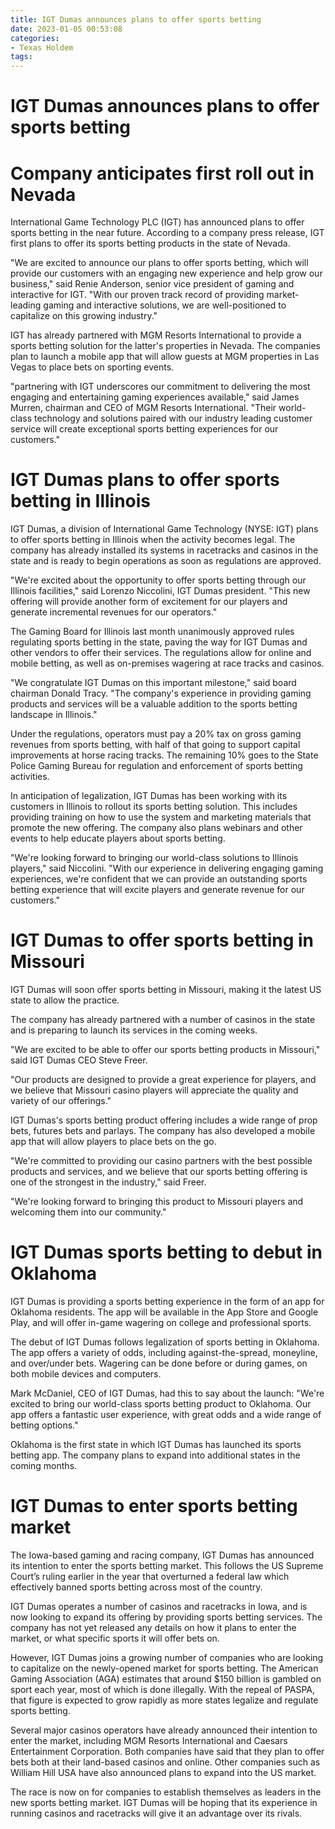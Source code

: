 ```yaml
---
title: IGT Dumas announces plans to offer sports betting
date: 2023-01-05 00:53:08
categories:
- Texas Holdem
tags:
---
```



#  IGT Dumas announces plans to offer sports betting

# Company anticipates first roll out in Nevada

International Game Technology PLC (IGT) has announced plans to offer sports betting in the near future. According to a company press release, IGT first plans to offer its sports betting products in the state of Nevada.

"We are excited to announce our plans to offer sports betting, which will provide our customers with an engaging new experience and help grow our business," said Renie Anderson, senior vice president of gaming and interactive for IGT. "With our proven track record of providing market-leading gaming and interactive solutions, we are well-positioned to capitalize on this growing industry."

IGT has already partnered with MGM Resorts International to provide a sports betting solution for the latter's properties in Nevada. The companies plan to launch a mobile app that will allow guests at MGM properties in Las Vegas to place bets on sporting events.

"partnering with IGT underscores our commitment to delivering the most engaging and entertaining gaming experiences available," said James Murren, chairman and CEO of MGM Resorts International. "Their world-class technology and solutions paired with our industry leading customer service will create exceptional sports betting experiences for our customers."




#  IGT Dumas plans to offer sports betting in Illinois

IGT Dumas, a division of International Game Technology (NYSE: IGT) plans to offer sports betting in Illinois when the activity becomes legal. The company has already installed its systems in racetracks and casinos in the state and is ready to begin operations as soon as regulations are approved.

"We're excited about the opportunity to offer sports betting through our Illinois facilities," said Lorenzo Niccolini, IGT Dumas president. "This new offering will provide another form of excitement for our players and generate incremental revenues for our operators."

The Gaming Board for Illinois last month unanimously approved rules regulating sports betting in the state, paving the way for IGT Dumas and other vendors to offer their services. The regulations allow for online and mobile betting, as well as on-premises wagering at race tracks and casinos.

"We congratulate IGT Dumas on this important milestone," said board chairman Donald Tracy. "The company's experience in providing gaming products and services will be a valuable addition to the sports betting landscape in Illinois."

Under the regulations, operators must pay a 20% tax on gross gaming revenues from sports betting, with half of that going to support capital improvements at horse racing tracks. The remaining 10% goes to the State Police Gaming Bureau for regulation and enforcement of sports betting activities.

In anticipation of legalization, IGT Dumas has been working with its customers in Illinois to rollout its sports betting solution. This includes providing training on how to use the system and marketing materials that promote the new offering. The company also plans webinars and other events to help educate players about sports betting.

"We're looking forward to bringing our world-class solutions to Illinois players," said Niccolini. "With our experience in delivering engaging gaming experiences, we're confident that we can provide an outstanding sports betting experience that will excite players and generate revenue for our customers."

#  IGT Dumas to offer sports betting in Missouri

IGT Dumas will soon offer sports betting in Missouri, making it the latest US state to allow the practice.

The company has already partnered with a number of casinos in the state and is preparing to launch its services in the coming weeks.

"We are excited to be able to offer our sports betting products in Missouri," said IGT Dumas CEO Steve Freer.

"Our products are designed to provide a great experience for players, and we believe that Missouri casino players will appreciate the quality and variety of our offerings."

IGT Dumas's sports betting product offering includes a wide range of prop bets, futures bets and parlays. The company has also developed a mobile app that will allow players to place bets on the go.

"We're committed to providing our casino partners with the best possible products and services, and we believe that our sports betting offering is one of the strongest in the industry," said Freer.

"We're looking forward to bringing this product to Missouri players and welcoming them into our community."

#  IGT Dumas sports betting to debut in Oklahoma

IGT Dumas is providing a sports betting experience in the form of an app for Oklahoma residents. The app will be available in the App Store and Google Play, and will offer in-game wagering on college and professional sports.

The debut of IGT Dumas follows legalization of sports betting in Oklahoma. The app offers a variety of odds, including against-the-spread, moneyline, and over/under bets. Wagering can be done before or during games, on both mobile devices and computers.

Mark McDaniel, CEO of IGT Dumas, had this to say about the launch: "We're excited to bring our world-class sports betting product to Oklahoma. Our app offers a fantastic user experience, with great odds and a wide range of betting options."

Oklahoma is the first state in which IGT Dumas has launched its sports betting app. The company plans to expand into additional states in the coming months.

#  IGT Dumas to enter sports betting market

The Iowa-based gaming and racing company, IGT Dumas has announced its intention to enter the sports betting market. This follows the US Supreme Court’s ruling earlier in the year that overturned a federal law which effectively banned sports betting across most of the country.

IGT Dumas operates a number of casinos and racetracks in Iowa, and is now looking to expand its offering by providing sports betting services. The company has not yet released any details on how it plans to enter the market, or what specific sports it will offer bets on.

However, IGT Dumas joins a growing number of companies who are looking to capitalize on the newly-opened market for sports betting. The American Gaming Association (AGA) estimates that around $150 billion is gambled on sport each year, most of which is done illegally. With the repeal of PASPA, that figure is expected to grow rapidly as more states legalize and regulate sports betting.

Several major casinos operators have already announced their intention to enter the market, including MGM Resorts International and Caesars Entertainment Corporation. Both companies have said that they plan to offer bets both at their land-based casinos and online. Other companies such as William Hill USA have also announced plans to expand into the US market.

The race is now on for companies to establish themselves as leaders in the new sports betting market. IGT Dumas will be hoping that its experience in running casinos and racetracks will give it an advantage over its rivals.